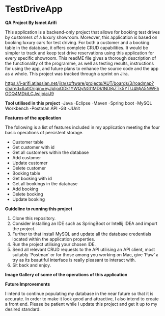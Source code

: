 # TestDriveApp

**QA Project By Ismet Arifi**

This application is a backend-only project that allows for booking test drives by customers of a luxury showroom. Moreover, this application is based on booking luxury cars for test driving. For both a customer and a booking table in the database, it offers complete CRUD capabilities. It would be simpler to track and keep test drive reservations using this application for every specific showroom. This readME file gives a thorough description of the functionality of the programme, as well as testing results, instructions for using the app, and future plans to enhance the source code and the app as a whole.
This project was tracked through a sprint on Jira.

https://i-arifi.atlassian.net/jira/software/projects/AUT/boards/3/roadmap?shared=&atlOrigin=eyJpIjoiODk1YWQyNGI1MDk1NDBjZTk5YTU4MjA5NWFhODQ4MDkiLCJwIjoiaiJ9

**Tool utilised in this project**
-Java
-Eclipse
-Maven
-Spring boot 
-MySQL Workbench
-Postman API
-Git
-JUnit

**Features of the application**

The following is a list of features included in my application meeting the four basic operations of persistent storage.

- Customer table
- Get customer with id
- Get all customers within the database
- Add customer
- Update customer
- Delete customer
- Booking table
- Get booking with id
- Get all bookings in the database
- Add booking
- Delete booking
- Update booking


**Guideline to running this project**

1. Clone this repository.
2. Consider installing an IDE such as SpringBoot or Intellij IDEA and import the project.
3. Further to that install MySQL and update all the database credentials located within the application properties.
5. Run the project utilising your chosen IDE.
6. Send all relevant CRUD requests to the API utilising an API client, most suitably ‘Postman’ or for those among you working on Mac, give ‘Paw’ a try as its beautiful interface is really pleasant to interact with.
7. Sit back and enjoy.

**Image Gallery of some of the operations of this application**









**Future Improvements**

I intend to continue populating my database in the near future so that it is accurate. In order to make it look good and attractive, I also intend to create a front end. Please be patient while I update this project and get it up to my desired standard.
